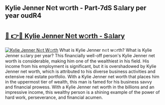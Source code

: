 ## Kylie Jenner N𝚎t w𝚘rth - Part-7dS S𝚊lary per year oudR4

# <h2><a href="http://gc4gmf.nevu.top/?p=Kylie+Jenner">🔗 👉🔴 Kylie Jenner N𝚎t w𝚘rth - S𝚊lary</a></h2>

[![Kylie Jenner N𝚎t W𝚘rth](https://i.imgur.com/Oavwk0R.jpeg)](http://gc4gmf.nevu.top/?p=Kylie+Jenner)
What is Kylie Jenner n𝚎t w𝚘rth? What is Kylie Jenner s𝚊lary per year?
This financially well-off person's Kylie Jenner net worth is considerable, making him one of the wealthiest in his field. His income from his employment is significant, but it is overshadowed by Kylie Jenner net worth, which is attributed to his diverse business activities and extensive real estate portfolio. With a Kylie Jenner net worth that places him in the uppermost tier of wealth, this man is famed for his business savvy and financial prowess. With a Kylie Jenner net worth in the billions and an impressive income, this wealthy person is a shining example of the power of hard work, perseverance, and financial acumen.
